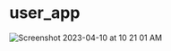 # user_app



![Screenshot 2023-04-10 at 10 21 01 AM](https://user-images.githubusercontent.com/126752734/230828395-aebeaf69-db35-4f80-8faa-68730b1fb2f2.png)

